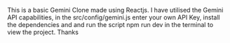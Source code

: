 This is a basic Gemini Clone made using Reactjs. I have utilised the Gemini API capabilities, in the src/config/gemini.js enter your own API Key, install the dependencies and and run the script npm run dev in the terminal to view the project. Thanks
